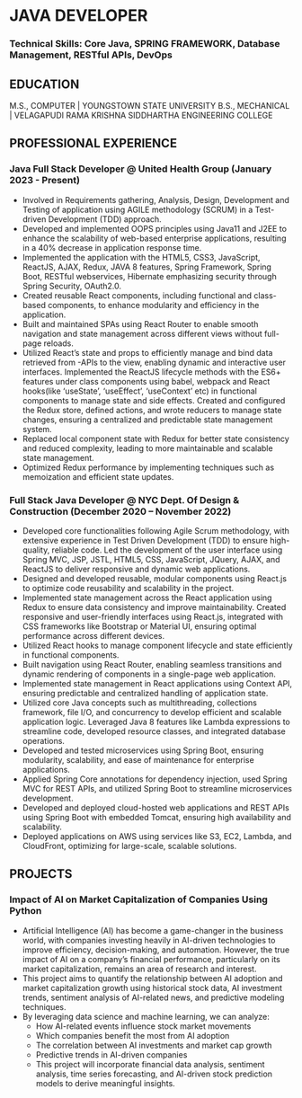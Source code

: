 # JAVA DEVELOPER

### Technical Skills: Core Java, SPRING FRAMEWORK, Database Management, RESTful APIs, DevOps

## EDUCATION
M.S., COMPUTER | YOUNGSTOWN STATE UNIVERSITY 
B.S., MECHANICAL | VELAGAPUDI RAMA KRISHNA SIDDHARTHA ENGINEERING COLLEGE 
## PROFESSIONAL EXPERIENCE
### Java Full Stack Developer @ United Health Group (January 2023 - Present)
- Involved in Requirements gathering, Analysis, Design, Development and Testing of application using AGILE methodology (SCRUM) in a Test-driven Development (TDD) approach.
- Developed and implemented OOPS principles using Java11 and J2EE to enhance the scalability of web-based enterprise applications, resulting in a 40% decrease in application response time.
- Implemented the application with the HTML5, CSS3, JavaScript, ReactJS, AJAX, Redux, JAVA 8 features, Spring Framework, Spring Boot, RESTful webservices, Hibernate emphasizing security through Spring Security, OAuth2.0.
- Created reusable React components, including functional and class-based components, to enhance modularity and efficiency in the application.
- Built and maintained SPAs using React Router to enable smooth navigation and state management across different views without full-page reloads.
- Utilized React’s state and props to efficiently manage and bind data retrieved from -APIs to the view, enabling dynamic and interactive user interfaces.
Implemented the ReactJS lifecycle methods with the ES6+ features under class components using babel, webpack and React hooks(like ‘useState’, ‘useEffect’, ‘useContext’ etc) in functional components to manage state and side effects.
Created and configured the Redux store, defined actions, and wrote reducers to manage state changes, ensuring a centralized and predictable state management system.
- Replaced local component state with Redux for better state consistency and reduced complexity, leading to more maintainable and scalable state management.
- Optimized Redux performance by implementing techniques such as memoization and efficient state updates.

### Full Stack Java Developer @ NYC Dept. Of Design & Construction (December 2020 – November 2022)
- Developed core functionalities following Agile Scrum methodology, with extensive experience in Test Driven Development (TDD) to ensure high-quality, reliable code.
Led the development of the user interface using Spring MVC, JSP, JSTL, HTML5, CSS, JavaScript, JQuery, AJAX, and ReactJS to deliver responsive and dynamic web applications.
- Designed and developed reusable, modular components using React.js to optimize code reusability and scalability in the project.
 - Implemented state management across the React application using Redux to ensure data consistency and improve maintainability.
Created responsive and user-friendly interfaces using React.js, integrated with CSS frameworks like Bootstrap or Material UI, ensuring optimal performance across different devices.
- Utilized React hooks to manage component lifecycle and state efficiently in functional components.
- Built navigation using React Router, enabling seamless transitions and dynamic rendering of components in a single-page web application.
- Implemented state management in React applications using Context API, ensuring predictable and centralized handling of application state.
- Utilized core Java concepts such as multithreading, collections framework, file I/O, and concurrency to develop efficient and scalable application logic.
Leveraged Java 8 features like Lambda expressions to streamline code, developed resource classes, and integrated database operations.
- Developed and tested microservices using Spring Boot, ensuring modularity, scalability, and ease of maintenance for enterprise applications.
- Applied Spring Core annotations for dependency injection, used Spring MVC for REST APIs, and utilized Spring Boot to streamline microservices development.
- Developed and deployed cloud-hosted web applications and REST APIs using Spring Boot with embedded Tomcat, ensuring high availability and scalability.
- Deployed applications on AWS using services like S3, EC2, Lambda, and CloudFront, optimizing for large-scale, scalable solutions.

## PROJECTS
### Impact of AI on Market Capitalization of Companies Using Python
- Artificial Intelligence (AI) has become a game-changer in the business world, with companies investing heavily in AI-driven technologies to improve efficiency, decision-making, and automation. However, the true impact of AI on a company’s financial performance, particularly on its market capitalization, remains an area of research and interest.
- This project aims to quantify the relationship between AI adoption and market capitalization growth using historical stock data, AI investment trends, sentiment analysis of AI-related news, and predictive modeling techniques.
- By leveraging data science and machine learning, we can analyze:
  - How AI-related events influence stock market movements
  - Which companies benefit the most from AI adoption
  - The correlation between AI investments and market cap growth
  - Predictive trends in AI-driven companies
  - This project will incorporate financial data analysis, sentiment analysis, time series forecasting, and AI-driven stock prediction models to derive meaningful insights.



